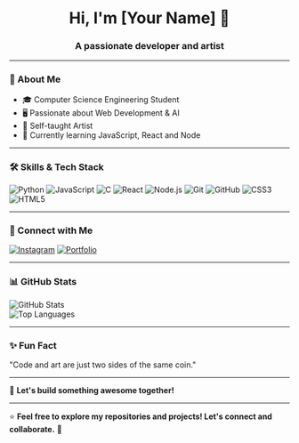 <h1 align="center">Hi, I'm [Your Name] 👋</h1>
<h3 align="center">A passionate developer and artist</h3>

---

### 🚀 About Me
- 🎓 Computer Science Engineering Student  
- 🖥️ Passionate about Web Development & AI  
- 🎨 Self-taught Artist
- 📌 Currently learning JavaScript, React and Node  


---

### 🛠️ Skills & Tech Stack  
![Python](https://img.shields.io/badge/Python-3776AB?style=for-the-badge&logo=python&logoColor=white)
![JavaScript](https://img.shields.io/badge/JavaScript-F7DF1E?style=for-the-badge&logo=javascript&logoColor=black)
![C](https://img.shields.io/badge/C-00599C?style=for-the-badge&logo=c&logoColor=white)
![React](https://img.shields.io/badge/React-20232A?style=for-the-badge&logo=react&logoColor=61DAFB)
![Node.js](https://img.shields.io/badge/Node.js-339933?style=for-the-badge&logo=node-dot-js&logoColor=white)
![Git](https://img.shields.io/badge/Git-F05032?style=for-the-badge&logo=git&logoColor=white)
![GitHub](https://img.shields.io/badge/GitHub-181717?style=for-the-badge&logo=github&logoColor=white)
![CSS3](https://img.shields.io/badge/CSS3-1572B6?style=for-the-badge&logo=css3&logoColor=white)
![HTML5](https://img.shields.io/badge/HTML5-E34F26?style=for-the-badge&logo=html5&logoColor=white)

---

### 🔗 Connect with Me  
[![Instagram](https://img.shields.io/badge/Instagram-%23E4405F.svg?style=for-the-badge&logo=instagram&logoColor=white)](https://instagram.com/aravinnndddd)
[![Portfolio](https://img.shields.io/badge/Portfolio-FF5722?style=for-the-badge&logo=web&logoColor=white)]([https://yourportfolio.com](https://aravinnndddd.github.io/Aravind-portfolio-v1/))

---

### 📊 GitHub Stats  
![GitHub Stats](https://github-readme-stats.vercel.app/api?username=your-github-username&show_icons=true&theme=tokyonight)  
![Top Languages](https://github-readme-stats.vercel.app/api/top-langs/?username=your-github-username&layout=compact&theme=tokyonight)

---

### ✨ Fun Fact  
"Code and art are just two sides of the same coin."

---

🚀 **Let's build something awesome together!**  


---

⭐ **Feel free to explore my repositories and projects! Let's connect and collaborate.** 🚀  

